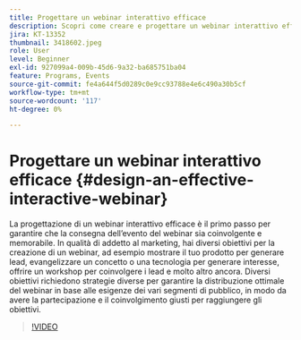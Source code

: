 ```yaml
---
title: Progettare un webinar interattivo efficace
description: Scopri come creare e progettare un webinar interattivo efficace
jira: KT-13352
thumbnail: 3418602.jpeg
role: User
level: Beginner
exl-id: 927099a4-009b-45d6-9a32-ba685751ba04
feature: Programs, Events
source-git-commit: fe4a644f5d0289c0e9cc93788e4e6c490a30b5cf
workflow-type: tm+mt
source-wordcount: '117'
ht-degree: 0%

---
```


# Progettare un webinar interattivo efficace {#design-an-effective-interactive-webinar}

La progettazione di un webinar interattivo efficace è il primo passo per garantire che la consegna dell’evento del webinar sia coinvolgente e memorabile. In qualità di addetto al marketing, hai diversi obiettivi per la creazione di un webinar, ad esempio mostrare il tuo prodotto per generare lead, evangelizzare un concetto o una tecnologia per generare interesse, offrire un workshop per coinvolgere i lead e molto altro ancora. Diversi obiettivi richiedono strategie diverse per garantire la distribuzione ottimale del webinar in base alle esigenze dei vari segmenti di pubblico, in modo da avere la partecipazione e il coinvolgimento giusti per raggiungere gli obiettivi.

>[!VIDEO](https://video.tv.adobe.com/v/3418602?quality=12&learn=on)
